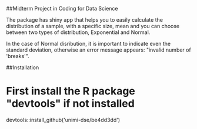 ##Midterm Project in Coding for Data Science

The package has shiny app that helps you to easily calculate the distribution of a sample, with a specific size, mean and you can choose between two types of distribution, Exponential and Normal. 

In the case of Normal disribution, it is important to indicate even the standard deviation, otherwise an error message appears: "invalid number of 'breaks'".

##Installation
# First install the R package "devtools" if not installed
devtools::install_github('unimi-dse/be4dd3dd')

